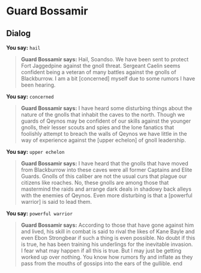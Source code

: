 # Guard Bossamir


## Dialog

**You say:** `hail`



>**Guard Bossamir says:** Hail, Soandso. We have been sent to protect Fort Jaggedpine against the gnoll threat. Sergeant Caelin seems confident being a veteran of many battles against the gnolls of Blackburrow. I am a bit [concerned] myself due to some rumors I have been hearing.

**You say:** `concerned`



>**Guard Bossamir says:** I have heard some disturbing things about the nature of the gnolls that inhabit the caves to the north. Though we guards of Qeynos may be confident of our skills against the younger gnolls, their lesser scouts and spies and the lone fanatics that foolishly attempt to breach the walls of Qeynos we have little in the way of experience against the [upper echelon] of gnoll leadership.

**You say:** `upper echelon`



>**Guard Bossamir says:** I have heard that the gnolls that have moved from Blackburrow into these caves were all former Captains and Elite Guards. Gnolls of this caliber are not the usual curs that plague our citizens like roaches. No, these gnolls are among those that mastermind the raids and arrange dark deals in shadowy back alleys with the enemies of Qeynos. Even more disturbing is that a [powerful warrior] is said to lead them.

**You say:** `powerful warrior`



>**Guard Bossamir says:** According to those that have gone against him and lived, his skill in combat is said to rival the likes of Kane Bayle and even Ebon Strongbear if such a thing is even possible. No doubt if this is true, he has been training his underlings for the inevitable invasion. I fear what may happen if all this is true. But I may just be getting worked up over nothing. You know how rumors fly and inflate as they pass from the mouths of gossips into the ears of the gullible.
end